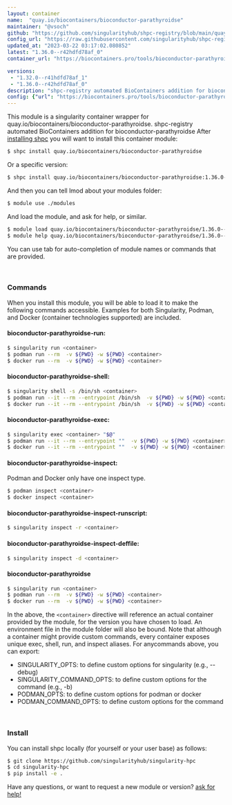 ```yaml
---
layout: container
name:  "quay.io/biocontainers/bioconductor-parathyroidse"
maintainer: "@vsoch"
github: "https://github.com/singularityhub/shpc-registry/blob/main/quay.io/biocontainers/bioconductor-parathyroidse/container.yaml"
config_url: "https://raw.githubusercontent.com/singularityhub/shpc-registry/main/quay.io/biocontainers/bioconductor-parathyroidse/container.yaml"
updated_at: "2023-03-22 03:17:02.080852"
latest: "1.36.0--r42hdfd78af_0"
container_url: "https://biocontainers.pro/tools/bioconductor-parathyroidse"

versions:
 - "1.32.0--r41hdfd78af_1"
 - "1.36.0--r42hdfd78af_0"
description: "shpc-registry automated BioContainers addition for bioconductor-parathyroidse"
config: {"url": "https://biocontainers.pro/tools/bioconductor-parathyroidse", "maintainer": "@vsoch", "description": "shpc-registry automated BioContainers addition for bioconductor-parathyroidse", "latest": {"1.36.0--r42hdfd78af_0": "sha256:d47f04cc51089ad3b5e85d1c9097585aab69719cba9281398e6351ca69cbe88b"}, "tags": {"1.32.0--r41hdfd78af_1": "sha256:70b8357a603ac392379203efec386bddfa2e6eb4a6c1f158f04f0f0bdecbca34", "1.36.0--r42hdfd78af_0": "sha256:d47f04cc51089ad3b5e85d1c9097585aab69719cba9281398e6351ca69cbe88b"}, "docker": "quay.io/biocontainers/bioconductor-parathyroidse"}
---
```


This module is a singularity container wrapper for quay.io/biocontainers/bioconductor-parathyroidse.
shpc-registry automated BioContainers addition for bioconductor-parathyroidse
After [installing shpc](#install) you will want to install this container module:


```bash
$ shpc install quay.io/biocontainers/bioconductor-parathyroidse
```

Or a specific version:

```bash
$ shpc install quay.io/biocontainers/bioconductor-parathyroidse:1.36.0--r42hdfd78af_0
```

And then you can tell lmod about your modules folder:

```bash
$ module use ./modules
```

And load the module, and ask for help, or similar.

```bash
$ module load quay.io/biocontainers/bioconductor-parathyroidse/1.36.0--r42hdfd78af_0
$ module help quay.io/biocontainers/bioconductor-parathyroidse/1.36.0--r42hdfd78af_0
```

You can use tab for auto-completion of module names or commands that are provided.

<br>

### Commands

When you install this module, you will be able to load it to make the following commands accessible.
Examples for both Singularity, Podman, and Docker (container technologies supported) are included.

#### bioconductor-parathyroidse-run:

```bash
$ singularity run <container>
$ podman run --rm  -v ${PWD} -w ${PWD} <container>
$ docker run --rm  -v ${PWD} -w ${PWD} <container>
```

#### bioconductor-parathyroidse-shell:

```bash
$ singularity shell -s /bin/sh <container>
$ podman run --it --rm --entrypoint /bin/sh  -v ${PWD} -w ${PWD} <container>
$ docker run --it --rm --entrypoint /bin/sh  -v ${PWD} -w ${PWD} <container>
```

#### bioconductor-parathyroidse-exec:

```bash
$ singularity exec <container> "$@"
$ podman run --it --rm --entrypoint ""  -v ${PWD} -w ${PWD} <container> "$@"
$ docker run --it --rm --entrypoint ""  -v ${PWD} -w ${PWD} <container> "$@"
```

#### bioconductor-parathyroidse-inspect:

Podman and Docker only have one inspect type.

```bash
$ podman inspect <container>
$ docker inspect <container>
```

#### bioconductor-parathyroidse-inspect-runscript:

```bash
$ singularity inspect -r <container>
```

#### bioconductor-parathyroidse-inspect-deffile:

```bash
$ singularity inspect -d <container>
```



#### bioconductor-parathyroidse

```bash
$ singularity run <container>
$ podman run --rm  -v ${PWD} -w ${PWD} <container>
$ docker run --rm  -v ${PWD} -w ${PWD} <container>
```


In the above, the `<container>` directive will reference an actual container provided
by the module, for the version you have chosen to load. An environment file in the
module folder will also be bound. Note that although a container
might provide custom commands, every container exposes unique exec, shell, run, and
inspect aliases. For anycommands above, you can export:

 - SINGULARITY_OPTS: to define custom options for singularity (e.g., --debug)
 - SINGULARITY_COMMAND_OPTS: to define custom options for the command (e.g., -b)
 - PODMAN_OPTS: to define custom options for podman or docker
 - PODMAN_COMMAND_OPTS: to define custom options for the command

<br>

### Install

You can install shpc locally (for yourself or your user base) as follows:

```bash
$ git clone https://github.com/singularityhub/singularity-hpc
$ cd singularity-hpc
$ pip install -e .
```

Have any questions, or want to request a new module or version? [ask for help!](https://github.com/singularityhub/singularity-hpc/issues)